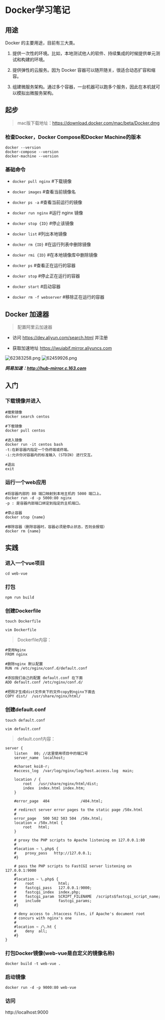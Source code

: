# Docker学习笔记

## 用途
Docker 的主要用途，目前有三大类。

1. 提供一次性的环境。比如，本地测试他人的软件、持续集成的时候提供单元测试和构建的环境。

2. 提供弹性的云服务。因为 Docker 容器可以随开随关，很适合动态扩容和缩容。

3. 组建微服务架构。通过多个容器，一台机器可以跑多个服务，因此在本机就可以模拟出微服务架构。


## 起步

> mac版下载地址：https://download.docker.com/mac/beta/Docker.dmg

### 检查Docker，Docker Compose和Docker Machine的版本
```shell
docker --version
docker-compose --version
docker-machine --version
```

### 基础命令

- `docker pull nginx` #下载镜像

- `docker images` #查看当前镜像名

- `docker ps -a` #查看当前运行的镜像

- `docker run nginx` #运行 nginx 镜像

- `docker stop {ID}` #停止该镜像

- `docker list` #列出本地镜像
 
- `docker rm {ID}` #在运行列表中删除镜像
 
- `docker rmi {ID}` #在本地镜像库中删除镜像

- `docker ps` #查看正在运行的容器

- `docker stop` #停止正在运行的容器

- `docker start` #启动容器

- `docker rm -f webserver` #移除正在运行的容器

## Docker 加速器

> 配置阿里云加速器

+ 访问 https://dev.aliyun.com/search.html 并注册 

+ 获取加速地址 https://iwuiabif.mirror.aliyuncs.com

![62383258.png](README_files/62383258.png)
![62459926.png](README_files/62459926.png)

***网易加速：http://hub-mirror.c.163.com***

## 入门
### 下载镜像并进入
```shell
#搜索镜像
docker search centos

#下载镜像
docker pull centos

#进入镜像
docker run -it centos bash
-t:在新容器内指定一个伪终端或终端。
-i:允许你对容器内的标准输入 (STDIN) 进行交互。

#退出
exit
```

### 运行一个web应用
```shell
#将容器内部的 80 端口映射到本地主机的 5000 端口上。
docker run -d -p 5000:80 nginx
-p : 是容器内部端口绑定到指定的主机端口。

#停止容器
docker stop {name}

#移除容器（删除容器时，容器必须是停止状态，否则会报错）
docker rm {name}
```

## 实践
### 进入一个vue项目

`cd web-vue`

### 打包

`npm run build`

### 创建Dockerfile

`touch Dockerfile`

`vim Dockerfile`

> Dockerfile内容：

```docker
#使用Nginx
FROM nginx 

#删除nginx 默认配置
RUN rm /etc/nginx/conf.d/default.conf 

#添加我们自己的配置 default.conf 在下面
ADD default.conf /etc/nginx/conf.d/

#把刚才生成dist文件夹下的文件copy到nginx下面去
COPY dist/  /usr/share/nginx/html/  

```

### 创建default.conf

`touch default.conf`

`vim default.conf`

> default.conf内容：

```nginx
server {
    listen   80; //这里使用项目中的端口号
    server_name  localhost;

    #charset koi8-r;
    #access_log  /var/log/nginx/log/host.access.log  main;

    location / {
        root   /usr/share/nginx/html/dist;
        index  index.html index.htm;
    }

    #error_page  404              /404.html;

    # redirect server error pages to the static page /50x.html
    #
    error_page   500 502 503 504  /50x.html;
    location = /50x.html {
        root   html;
    }

    # proxy the PHP scripts to Apache listening on 127.0.0.1:80
    #
    #location ~ \.php$ {
    #    proxy_pass   http://127.0.0.1;
    #}

    # pass the PHP scripts to FastCGI server listening on 127.0.0.1:9000
    #
    #location ~ \.php$ {
    #    root           html;
    #    fastcgi_pass   127.0.0.1:9000;
    #    fastcgi_index  index.php;
    #    fastcgi_param  SCRIPT_FILENAME  /scripts$fastcgi_script_name;
    #    include        fastcgi_params;
    #}

    # deny access to .htaccess files, if Apache's document root
    # concurs with nginx's one
    #
    #location ~ /\.ht {
    #    deny  all;
    #}
}
```

### 打包Docker镜像(web-vue是自定义的镜像名称)

`docker build -t web-vue .`

### 启动镜像

`docker run -d -p 9000:80 web-vue`

### 访问

http://localhost:9000


